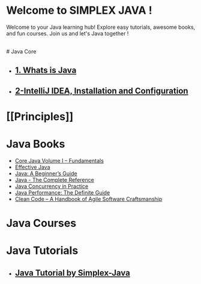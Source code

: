 # Welcome to SIMPLEX JAVA !

Welcome to your Java learning hub! Explore easy tutorials, awesome books, and fun courses. Join us and let's Java together !

<br>
# Java Core

- ## [1. Whats is Java](Core%20Java/1.%20Whats%20is%20Java.md)
	
- ## [2-IntelliJ IDEA, Installation and Configuration](Core%20Java/2-IntelliJ%20IDEA,%20Installation%20and%20Configuration.md)




# [[Principles]]  
  

# Java Books

- [Core Java Volume I – Fundamentals](http://geni.us/YHJX7v)
- [Effective Java](http://geni.us/RuQ6d)
- [Java: A Beginner’s Guide](http://geni.us/t0Y89c)
- [Java - The Complete Reference](http://geni.us/WBj4)
- [Java Concurrency in Practice](http://geni.us/7d3hFgB)
- [Java Performance: The Definite Guide](http://geni.us/B6XAX)
- [Clean Code – A Handbook of Agile Software Craftsmanship](http://geni.us/gteGs5m)



# Java Courses

  

# Java Tutorials

- ## [Java Tutorial by Simplex-Java](app://obsidian.md/Tutorials.md)